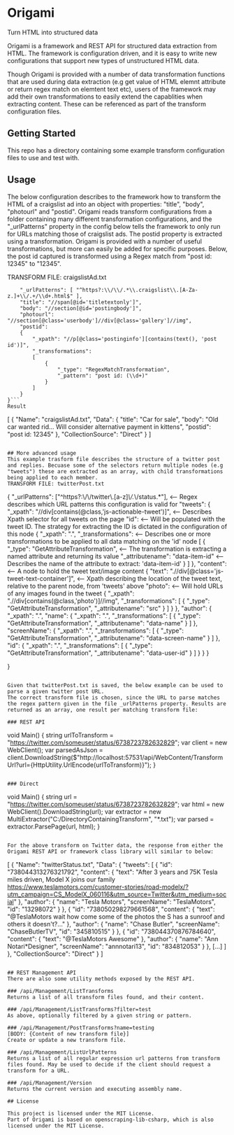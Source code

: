 # Origami
Turn HTML into structured data

Origami is a framework and REST API for structured data extraction from HTML. The framework is configuration driven, and it is easy to write new configurations that support new types of unstructured HTML data. 

Though Origami is provided with a number of data transformation functions that are used during data extraction (e.g get value of HTML elemnt attribute or return regex match on elemtent text etc), users of the framework may add their own transformations to easily extend the capablities when extracting content. These can be referenced as part of the transform configuration files.

## Getting Started
This repo has a directory containing some example transform configuration files to use and test with.

## Usage
The below configuration describes to the framework how to transform the HTML of a craigslist ad into an object with properties: "title", "body", "photourl" and "postid".
Origami reads transform configurations from a folder containing many different transformation configurations, and the "_urlPatterns" property in the config below tells the framework to only run for URLs matching those of craigslist ads.
The postid property is extracted using a transformation. Origami is provided with a number of useful transformations, but more can easily be added for specific purposes.
Below, the post id captured is transformed using a Regex match from "post id: 12345" to "12345".

TRANSFORM FILE: craigslistAd.txt
```{
	"_urlPatterns": [ "^https?:\\/\\/.*\\.craigslist\\.[A-Za-z.]+\\/.+/\\d+.html$" ],
	"title": "//span[@id='titletextonly']",
	"body": "//section[@id='postingbody']",
	"photourl": "//section[@class='userbody']//div[@class='gallery']//img",
	"postid": 
	{
		"_xpath": "//p[@class='postinginfo'][contains(text(), 'post id')]",
		"_transformations": 
		[
			{
				"_type": "RegexMatchTransformation",
				"_pattern": "post id: (\\d+)"
			}	
		]
	}
}```
Result
```
[
  {
    "Name": "craigslistAd.txt",
    "Data": {
      "title": "Car for sale",
	  "body": "Old car wanted rid... Will consider alternative payment in kittens",
	  "postid": "post id: 12345"
    },
    "CollectionSource": "Direct"
  }
]
```

## More advanced usage
This example trasform file describes the structure of a twitter post and replies. Becuase some of the selectors return multiple nodes (e.g "tweets") these are extracted as an array, with child transformations being applied to each member.
TRANSFORM FILE: twitterPost.txt
```
{
	"_urlPatterns": ["^https?:\\/\\/twitter\\.[a-z]*\\/.*\\/status.*"],   <-- Regex describes which URL patterns this configuration is valid for
	"tweets":
	{
		"_xpath": "//div[contains(@class,'js-actionable-tweet')]",  <-- Describes Xpath selector for all tweets on the page
		"id":  <-- Will be populated with the tweet ID. The strategy for extracting the ID is dictated in the configuration of this node
		{
			"_xpath": ".",
			"_transformations":  <-- Describes one or more transformations to be applied to all data matching on the 'id' node 
			[
				{
					"_type": "GetAttributeTransformation",  <-- The transformation is extracting a named attribute and returning its value
					"_attributename": "data-item-id"  <-- Describes the name of the attribute to extract: 'data-item-id'
				}
			]
		},
		"content":  <-- A node to hold the tweet text/image content 
		{
			"text": ".//div[@class='js-tweet-text-container']",  <-- Xpath describing the location of the tweet text, relative to the parent node, from 'tweets' above
			"photo":  <-- Will hold URLs of any images found in the tweet
			{
				"_xpath": ".//div[contains(@class,'photo')]//img",
				"_transformations": 
				[
					{
						"_type": "GetAttributeTransformation",
						"_attributename": "src"
					}
				]
			}
		},
		"author":
		{
			"_xpath": ".",
			"name":
			{
				"_xpath": ".",
				"_transformations": 
				[
					{
						"_type": "GetAttributeTransformation",
						"_attributename": "data-name"
					}
				]
			},
			"screenName":
			{
				"_xpath": ".",
				"_transformations": 
				[
					{
						"_type": "GetAttributeTransformation",
						"_attributename": "data-screen-name"
					}
				]
			},
			"id":
			{
				"_xpath": ".",
				"_transformations": 
				[
					{
						"_type": "GetAttributeTransformation",
						"_attributename": "data-user-id"
					}
				]
			}
		}
	}
	
}
```

Given that twitterPost.txt is saved, the below example can be used to parse a given twitter post URL.
The correct transform file is chosen, since the URL to parse matches the regex pattern given in the file _urlPatterns property. Results are returned as an array, one result per matching transform file:

### REST API
```
void Main()
{
	string urlToTransform = "https://twitter.com/someuser/status/6738723782632829";
	var client = new WebClient();
	var parsedAsJson = client.DownloadString($"http://localhost:57531/api/WebContent/TransformUrl?url={HttpUtility.UrlEncode(urlToTransform)}");
}
```

### Direct
```
void Main()
{
	string url = "https://twitter.com/someuser/status/6738723782632829";
	var html = new WebClient().DownloadString(url);
	var extractor = new MultiExtractor("C:/DirectoryContainingTransform", "*.txt");
	var parsed = extractor.ParsePage(url, html);
}
```

For the above transform on Twitter data, the response from either the Origami REST API or framework class library will similar to below:
```
[
  {
    "Name": "twitterStatus.txt",
    "Data": {
      "tweets": [
        {
          "id": "738044313276321792",
          "content": {
            "text": "After 3 years and 75K Tesla miles driven, Model X joins our family https://www.teslamotors.com/customer-stories/road-modelx/?utm_campaign=CS_ModelX_060116&utm_source=Twitter&utm_medium=social"
          },
          "author": {
            "name": "Tesla Motors",
            "screenName": "TeslaMotors",
            "id": "13298072"
          }
        },
        {
          "id": "738050298279661568",
          "content": {
            "text": "@TeslaMotors wait how come some of the photos the S has a sunroof and others it doesn't?..."
          },
          "author": {
            "name": "Chase Butler",
            "screenName": "ChaseButlerTV",
            "id": "345810515"
          }
        },
        {
          "id": "738044370876784640",
          "content": {
            "text": "@TeslaMotors Awesome"
          },
          "author": {
            "name": "Ann Notari*Designer",
            "screenName": "annnotari13",
            "id": "834812053"
          }
        },
        [...]
      ]
    },
    "CollectionSource": "Direct"
  }
]
```

## REST Management API
There are also some utility methods exposed by the REST API.

### /api/Management/ListTransforms
Returns a list of all transform files found, and their content.

### /api/Management/ListTransforms?filter=test
As above, optionally filtered by a given string or pattern.

### /api/Management/PostTransforms?name=testing
[BODY: {Content of new transform file}]
Create or update a new transform file. 

### /api/Management/ListUrlPatterns
Returns a list of all regular expression url patterns from transform files found. May be used to decide if the client should request a transform for a URL.

### /api/Management/Version
Returns the current version and executing assembly name.

## License

This project is licensed under the MIT License.
Part of Origami is based on openscraping-lib-csharp, which is also licensed under the MIT License.